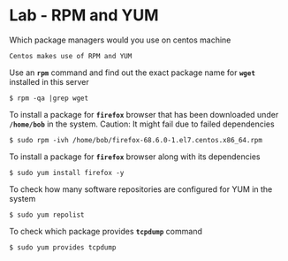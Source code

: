 # Lab - RPM and YUM


Which package managers would you use on centos machine
```
Centos makes use of RPM and YUM
```

Use an **`rpm`** command and find out the exact package name for **`wget`** installed in this server
```
$ rpm -qa |grep wget
```

To install a package for **`firefox`** browser that has been downloaded under **`/home/bob`** in the system. Caution: It might fail due to failed dependencies
```
$ sudo rpm -ivh /home/bob/firefox-68.6.0-1.el7.centos.x86_64.rpm
```

To install a package for **`firefox`** browser along with its dependencies
```
$ sudo yum install firefox -y
```

To check how many software repositories are configured for YUM in the system
```
$ sudo yum repolist
```

To check which package provides **`tcpdump`**  command
```
$ sudo yum provides tcpdump
```


